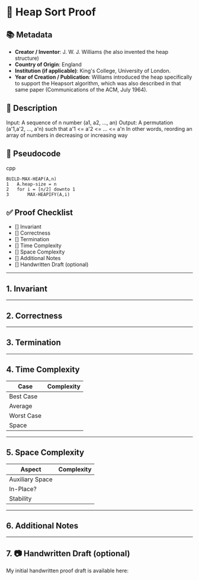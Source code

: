# 📝 Heap Sort Proof

## 📚 Metadata
- **Creator / Inventor**: J. W. J. Williams (he also invented the heap structure)
- **Country of Origin**: England
- **Institution (if applicable)**: King's College, University of London.
- **Year of Creation / Publication**: Williams introduced the heap specifically to support the Heapsort algorithm, which was also
 described in that same paper (Communications of the ACM, July 1964). 

## 📝 Description
Input: A sequence of n number (a1, a2, ..., an)
Output: A permutation (a'1,a'2, ..., a'n) such that a'1 <= a'2 <= ... <= a'n
In other words, reording an array of numbers in decreasing or increasing way

## 📝 Pseudocode
cpp
``` 
BUILD-MAX-HEAP(A,n)
1   A.heap-size = n
2   for i = [n/2] downto 1
3       MAX-HEAPIFY(A,i)

```

## ✅ Proof Checklist
- [] Invariant  
- [] Correctness  
- [] Termination  
- [] Time Complexity  
- [] Space Complexity  
- [] Additional Notes  
- [] Handwritten Draft (optional)  

---

## 1. Invariant


---

## 2. Correctness


---

## 3. Termination


---

## 4. Time Complexity
| Case        | Complexity |
|-------------|------------|
| Best Case   |            |
| Average     |            |
| Worst Case  |            |
| Space       |            |

---

## 5. Space Complexity

| Aspect           | Complexity |
|------------------|------------|
| Auxiliary Space  |            |
| In-Place?        |            |
| Stability        |            |

---

## 6. Additional Notes


---

## 7. 📷 Handwritten Draft (optional)
My initial handwritten proof draft is available here:  
